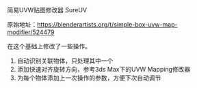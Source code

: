 简易UVW贴图修改器 SureUV

原始地址：https://blenderartists.org/t/simple-box-uvw-map-modifier/524479

在这个基础上修改了一些操作。
1.  自动识别关联物体，只处理其中一个
2.  添加快速对齐旋转方向，参考3ds Max下的UVW Mapping修改器
3.  为每个物体添加上一次操作的参数，方便下次自动调节

